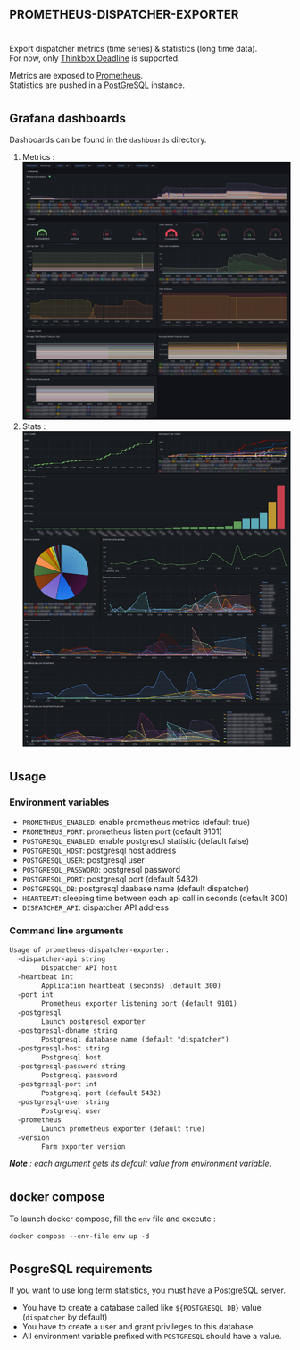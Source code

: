 ## **PROMETHEUS-DISPATCHER-EXPORTER**
#

Export dispatcher metrics (time series) & statistics (long time data).  
For now, only [Thinkbox Deadline](https://aws.amazon.com/fr/thinkbox-deadline/) is supported.  

Metrics are exposed to [Prometheus](https://prometheus.io/).  
Statistics are pushed in a [PostGreSQL](https://www.postgresql.org/) instance.  
#
## Grafana dashboards
Dashboards can be found in the `dashboards` directory.  

1. Metrics :
![img](/.assets/metrics.png)
2. Stats :
![img](/.assets/stats.png)

#
## Usage
### Environment variables
* `PROMETHEUS_ENABLED`: enable prometheus metrics (default true)
* `PROMETHEUS_PORT`: prometheus listen port (default 9101)
* `POSTGRESQL_ENABLED`: enable postgresql statistic (default false)
* `POSTGRESQL_HOST`: postgresql host address
* `POSTGRESQL_USER`: postgresql user
* `POSTGRESQL_PASSWORD`: postgresql password
* `POSTGRESQL_PORT`: postgresql port (default 5432)
* `POSTGRESQL_DB`: postgresql daabase name (default dispatcher)
* `HEARTBEAT`: sleeping time between each api call in seconds (default 300)
* `DISPATCHER_API`: dispatcher API address

### Command line arguments
```
Usage of prometheus-dispatcher-exporter:
  -dispatcher-api string
        Dispatcher API host
  -heartbeat int
        Application heartbeat (seconds) (default 300)
  -port int
        Prometheus exporter listening port (default 9101)
  -postgresql
        Launch postgresql exporter
  -postgresql-dbname string
        Postgresql database name (default "dispatcher")
  -postgresql-host string
        Postgresql host
  -postgresql-password string
        Postgresql password
  -postgresql-port int
        Postgresql port (default 5432)
  -postgresql-user string
        Postgresql user
  -prometheus
        Launch prometheus exporter (default true)
  -version
        Farm exporter version
```
***Note** : each argument gets its default value from environment variable.*  

#
## docker compose
To launch docker compose, fill the `env` file and execute :  
```
docker compose --env-file env up -d
```
#
## PosgreSQL requirements
If you want to use long term statistics, you must have a PostgreSQL server.  

* You have to create a database called like `${POSTGRESQL_DB}` value (`dispatcher` by default)
* You have to create a user and grant privileges to this database.
* All environment variable prefixed with `POSTGRESQL` should have a value.
